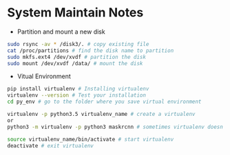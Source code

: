 # System Maintain Notes

- Partition and mount a new disk

```bash
sudo rsync -av * /disk3/. # copy existing file
cat /proc/partitions # find the disk name to partition
sudo mkfs.ext4 /dev/xvdf # partition the disk
sudo mount /dev/xvdf /data/ # mount the disk
```

- Vitual Environment
```bash
pip install virtualenv # Installing virtualenv
virtualenv --version # Test your installation
cd py_env # go to the folder where you save virtual environment

virtualenv -p python3.5 virtualenv_name # create a virtualenv
or
python3 -m virtualenv -p python3 maskrcnn # sometimes virtualenv doesn't work

source virtualenv_name/bin/activate # start virtualenv
deactivate # exit virtualenv
```
